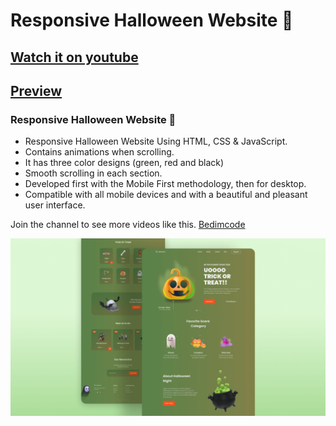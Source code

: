 # Responsive Halloween Website 🎃
## [Watch it on youtube](https://youtu.be/lgo1CEPZoxg)
## [Preview](https://responsive-halloween-website.vercel.app/)
### Responsive Halloween Website 🎃

- Responsive Halloween Website Using HTML, CSS & JavaScript.
- Contains animations when scrolling.
- It has three color designs (green, red and black)
- Smooth scrolling in each section.
- Developed first with the Mobile First methodology, then for desktop.
- Compatible with all mobile devices and with a beautiful and pleasant user interface.

Join the channel to see more videos like this. [Bedimcode](https://www.youtube.com/c/Bedimcode)

![halloween](/preview.png)
